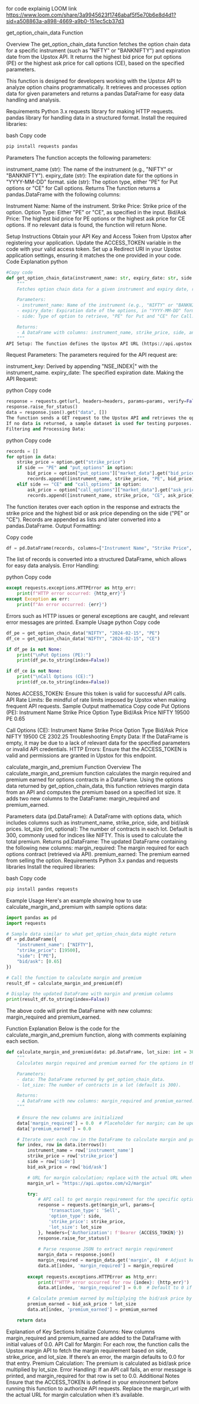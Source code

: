 for code explainig LOOM link 
https://www.loom.com/share/3a9945623f1746abaf5f5e70b6e8d4d1?sid=a508863a-a898-4669-a9b0-151ec5cb37d3






get_option_chain_data Function

Overview
The get_option_chain_data function fetches the option chain data for a specific instrument (such as "NIFTY" or "BANKNIFTY") and expiration date from the Upstox API. It returns the highest bid price for put options (PE) or the highest ask price for call options (CE), based on the specified parameters.

This function is designed for developers working with the Upstox API to analyze option chains programmatically. It retrieves and processes option data for given parameters and returns a pandas DataFrame for easy data handling and analysis.

Requirements
Python 3.x
requests library for making HTTP requests.
pandas library for handling data in a structured format.
Install the required libraries:

bash
Copy code
```bash
pip install requests pandas
```
Parameters
The function accepts the following parameters:

instrument_name (str): The name of the instrument (e.g., "NIFTY" or "BANKNIFTY").
expiry_date (str): The expiration date for the options in "YYYY-MM-DD" format.
side (str): The option type, either "PE" for Put options or "CE" for Call options.
Returns
The function returns a pandas.DataFrame with the following columns:

Instrument Name: Name of the instrument.
Strike Price: Strike price of the option.
Option Type: Either "PE" or "CE", as specified in the input.
Bid/Ask Price: The highest bid price for PE options or the highest ask price for CE options.
If no relevant data is found, the function will return None.

Setup Instructions
Obtain your API Key and Access Token from Upstox after registering your application.
Update the ACCESS_TOKEN variable in the code with your valid access token.
Set up a Redirect URI in your Upstox application settings, ensuring it matches the one provided in your code.
Code Explanation
python
``` python
#Copy code
def get_option_chain_data(instrument_name: str, expiry_date: str, side: str) -> Optional[pd.DataFrame]:
    """
    Fetches option chain data for a given instrument and expiry date, returning the highest bid or ask price.

    Parameters:
    - instrument_name: Name of the instrument (e.g., "NIFTY" or "BANKNIFTY").
    - expiry_date: Expiration date of the options, in "YYYY-MM-DD" format.
    - side: Type of option to retrieve, "PE" for Put and "CE" for Call.

    Returns:
    - A DataFrame with columns: instrument_name, strike_price, side, and bid/ask (highest bid for PE, highest ask for CE).
    """
API Setup: The function defines the Upstox API URL (https://api.upstox.com/v2/option/chain) and prepares the authorization headers.
```
Request Parameters: The parameters required for the API request are:

instrument_key: Derived by appending "NSE_INDEX|" with the instrument_name.
expiry_date: The specified expiration date.
Making the API Request:

python
Copy code
``` python
response = requests.get(url, headers=headers, params=params, verify=False)
response.raise_for_status()
data = response.json().get("data", [])
The function sends a GET request to the Upstox API and retrieves the option chain data.
If no data is returned, a sample dataset is used for testing purposes.
Filtering and Processing Data:
```
python
Copy code
``` python
records = []
for option in data:
    strike_price = option.get("strike_price")
    if side == "PE" and "put_options" in option:
        bid_price = option["put_options"]["market_data"].get("bid_price", 0)
        records.append([instrument_name, strike_price, "PE", bid_price])
    elif side == "CE" and "call_options" in option:
        ask_price = option["call_options"]["market_data"].get("ask_price", 0)
        records.append([instrument_name, strike_price, "CE", ask_price])
```
The function iterates over each option in the response and extracts the strike price and the highest bid or ask price depending on the side ("PE" or "CE").
Records are appended as lists and later converted into a pandas.DataFrame.
Output Formatting:


Copy code
``` python
df = pd.DataFrame(records, columns=["Instrument Name", "Strike Price", "Option Type", "Bid/Ask Price"])
```
The list of records is converted into a structured DataFrame, which allows for easy data analysis.
Error Handling:

python
Copy code
``` python
except requests.exceptions.HTTPError as http_err:
    print(f"HTTP error occurred: {http_err}")
except Exception as err:
    print(f"An error occurred: {err}")
```
Errors such as HTTP issues or general exceptions are caught, and relevant error messages are printed.
Example Usage
python
Copy code
```python
df_pe = get_option_chain_data("NIFTY", "2024-02-15", "PE")
df_ce = get_option_chain_data("NIFTY", "2024-02-15", "CE")

if df_pe is not None:
    print("\nPut Options (PE):")
    print(df_pe.to_string(index=False))

if df_ce is not None:
    print("\nCall Options (CE):")
    print(df_ce.to_string(index=False))
```
Notes
ACCESS_TOKEN: Ensure this token is valid for successful API calls.
API Rate Limits: Be mindful of rate limits imposed by Upstox when making frequent API requests.
Sample Output
mathematica
Copy code
Put Options (PE):
Instrument Name  Strike Price  Option Type  Bid/Ask Price
        NIFTY       19500            PE           0.65

Call Options (CE):
Instrument Name  Strike Price  Option Type  Bid/Ask Price
        NIFTY       19500            CE        2302.25
Troubleshooting
Empty Data: If the DataFrame is empty, it may be due to a lack of relevant data for the specified parameters or invalid API credentials.
HTTP Errors: Ensure that the ACCESS_TOKEN is valid and permissions are granted in Upstox for this endpoint.




calculate_margin_and_premium Function
Overview
The calculate_margin_and_premium function calculates the margin required and premium earned for options contracts in a DataFrame. Using the options data returned by get_option_chain_data, this function retrieves margin data from an API and computes the premium based on a specified lot size. It adds two new columns to the DataFrame: margin_required and premium_earned.

Parameters
data (pd.DataFrame): A DataFrame with options data, which includes columns such as instrument_name, strike_price, side, and bid/ask prices.
lot_size (int, optional): The number of contracts in each lot. Default is 300, commonly used for indices like NIFTY. This is used to calculate the total premium.
Returns
pd.DataFrame: The updated DataFrame containing the following new columns:
margin_required: The margin required for each options contract (retrieved via API).
premium_earned: The premium earned from selling the option.
Requirements
Python 3.x
pandas and requests libraries
Install the required libraries:

bash
Copy code
```bash
pip install pandas requests
```
Example Usage
Here's an example showing how to use calculate_margin_and_premium with sample options data:
```python
import pandas as pd
import requests

# Sample data similar to what get_option_chain_data might return
df = pd.DataFrame({
    "instrument_name": ["NIFTY"],
    "strike_price": [19500],
    "side": ["PE"],
    "bid/ask": [0.65]
})

# Call the function to calculate margin and premium
result_df = calculate_margin_and_premium(df)

# Display the updated DataFrame with margin and premium columns
print(result_df.to_string(index=False))
```
The above code will print the DataFrame with new columns: margin_required and premium_earned.

Function Explanation
Below is the code for the calculate_margin_and_premium function, along with comments explaining each section.
```python
def calculate_margin_and_premium(data: pd.DataFrame, lot_size: int = 300) -> pd.DataFrame:
    """
    Calculates margin required and premium earned for the options in the provided DataFrame.

    Parameters:
    - data: The DataFrame returned by get_option_chain_data.
    - lot_size: The number of contracts in a lot (default is 300).

    Returns:
    - A DataFrame with new columns: margin_required and premium_earned.
    """
    
    # Ensure the new columns are initialized
    data['margin_required'] = 0.0  # Placeholder for margin; can be updated later
    data['premium_earned'] = 0.0

    # Iterate over each row in the DataFrame to calculate margin and premium
    for index, row in data.iterrows():
        instrument_name = row['instrument_name']
        strike_price = row['strike_price']
        side = row['side']
        bid_ask_price = row['bid/ask']

        # URL for margin calculation; replace with the actual URL when available
        margin_url = "https://api.upstox.com/v2/margin"

        try:
            # API call to get margin requirement for the specific options contract
            response = requests.get(margin_url, params={
                'transaction_type': 'Sell',
                'option_type': side,
                'strike_price': strike_price,
                'lot_size': lot_size
            }, headers={'Authorization': f'Bearer {ACCESS_TOKEN}'})
            response.raise_for_status()
            
            # Parse response JSON to extract margin requirement
            margin_data = response.json()
            margin_required = margin_data.get('margin', 0)  # Adjust key based on actual response structure
            data.at[index, 'margin_required'] = margin_required
        
        except requests.exceptions.HTTPError as http_err:
            print(f"HTTP error occurred for row {index}: {http_err}")
            data.at[index, 'margin_required'] = 0.0  # Default to 0 if an error occurs

        # Calculate premium earned by multiplying the bid/ask price by the lot size
        premium_earned = bid_ask_price * lot_size
        data.at[index, 'premium_earned'] = premium_earned

    return data
```
Explanation of Key Sections
Initialize Columns: New columns margin_required and premium_earned are added to the DataFrame with initial values of 0.0.
API Call for Margin: For each row, the function calls the Upstox margin API to fetch the margin requirement based on side, strike_price, and lot_size. If there’s an error, the margin defaults to 0.0 for that entry.
Premium Calculation: The premium is calculated as bid/ask price multiplied by lot_size.
Error Handling: If an API call fails, an error message is printed, and margin_required for that row is set to 0.0.
Additional Notes
Ensure that the ACCESS_TOKEN is defined in your environment before running this function to authorize API requests.
Replace the margin_url with the actual URL for margin calculation when it’s available.
